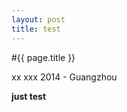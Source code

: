 ```yaml
---
layout: post
title: test
---
```



#{{ page.title }}
<p class="meta">xx xxx 2014 - Guangzhou</p>

**just test**
